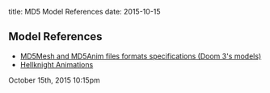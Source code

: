 title: MD5 Model References
date: 2015-10-15

## Model References

* [MD5Mesh and MD5Anim files formats specifications (Doom 3&#039;s models)](https://href.li/?http://tfc.duke.free.fr/coding/md5-specs-en.html)
* [Hellknight Animations](https://href.li/?https://github.com/away3d/awayphysics-examples-fp11/tree/master/embeds/hellknight)
    
<div id="footer">
<span id="timestamp"> October 15th, 2015 10:15pm </span>
</div>